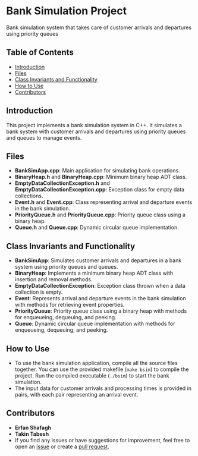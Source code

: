# Bank Simulation Project

Bank simulation system that takes care of customer arrivals and departures using priority queues

## Table of Contents
- [Introduction](#introduction)
- [Files](#files)
- [Class Invariants and Functionality](#class-invariants-and-functionality)
- [How to Use](#how-to-use)
- [Contributors](#contributors)

## Introduction
This project implements a bank simulation system in C++. It simulates a bank system with customer arrivals and departures using priority queues and queues to manage events.

## Files
- **BankSimApp.cpp**: Main application for simulating bank operations.
- **BinaryHeap.h** and **BinaryHeap.cpp**: Minimum binary heap ADT class.
- **EmptyDataCollectionException.h** and **EmptyDataCollectionException.cpp**: Exception class for empty data collections.
- **Event.h** and **Event.cpp**: Class representing arrival and departure events in the bank simulation.
- **PriorityQueue.h** and **PriorityQueue.cpp**: Priority queue class using a binary heap.
- **Queue.h** and **Queue.cpp**: Dynamic circular queue implementation.

## Class Invariants and Functionality
- **BankSimApp**: Simulates customer arrivals and departures in a bank system using priority queues and queues.
- **BinaryHeap**: Implements a minimum binary heap ADT class with insertion and removal methods.
- **EmptyDataCollectionException**: Exception class thrown when a data collection is empty.
- **Event**: Represents arrival and departure events in the bank simulation with methods for retrieving event properties.
- **PriorityQueue**: Priority queue class using a binary heap with methods for enqueueing, dequeuing, and peeking.
- **Queue**: Dynamic circular queue implementation with methods for enqueueing, dequeuing, and peeking.

## How to Use
- To use the bank simulation application, compile all the source files together. You can use the provided makefile (`make bsim`) to compile the project. Run the compiled executable (`./bsim`) to start the bank simulation.
- The input data for customer arrivals and processing times is provided in pairs, with each pair representing an arrival event.

## Contributors
- **Erfan Shafagh**
- **Takin Tabesh**
- If you find any issues or have suggestions for improvement, feel free to open an [issue](https://github.com/erfanshafagh/bankSimulation/issues) or create a [pull request](https://github.com/erfanshafagh/bankSimulation/pulls).

